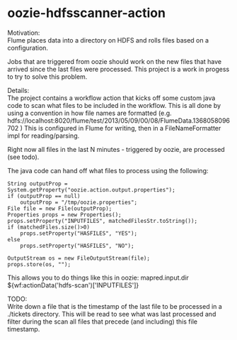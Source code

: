 oozie-hdfsscanner-action
========================
Motivation:<br/>
Flume  places data into a directory on HDFS and rolls files based on a configuration.

Jobs that are triggered from oozie should work on the new files that have arrived since the last files were processed.
This project is a work in progess to try to solve this problem.


Details:<br/>
The project contains a workflow action that kicks off some custom java code to scan what files to be included in the workflow.
This is all done by using a convention in how file names are formatted (e.g. hdfs://localhost:8020/flume/test/2013/05/09/00/08/FlumeData.1368058096702 )
This is configured in Flume for writing, then in a FileNameFormatter impl for reading/parsing.

Right now all files in the last N minutes - triggered by oozie, are processed (see todo).


The java code can hand off what files to process using the following:



    String outputProp = System.getProperty("oozie.action.output.properties");
    if (outputProp == null)
        outputProp = "/tmp/oozie.properties";
    File file = new File(outputProp);
    Properties props = new Properties();
    props.setProperty("INPUTFILES", matchedFilesStr.toString());
    if (matchedFiles.size()>0)
        props.setProperty("HASFILES", "YES");
    else
        props.setProperty("HASFILES", "NO");

    OutputStream os = new FileOutputStream(file);
    props.store(os, "");


This allows you to do things like this in oozie:
     <property>
        <name>mapred.input.dir</name>
        <value>${wf:actionData('hdfs-scan')['INPUTFILES']}</value>
    </property>

TODO:<br/>
Write down a file that is the timestamp of the last file to be processed in a ./tickets directory.
This will be read to see what was last processed and filter during the scan all files that precede (and including) this file timestamp.



